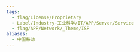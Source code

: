 ```yaml
---
tags:
  - flag/License/Proprietary
  - Label/Industry-工业科学/IT/APP/Server/Service
  - flag/APP/Network/_Theme/ISP
aliases:
  - 中国移动
---
```

